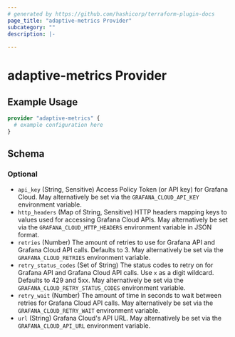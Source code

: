 ```yaml
---
# generated by https://github.com/hashicorp/terraform-plugin-docs
page_title: "adaptive-metrics Provider"
subcategory: ""
description: |-
  
---
```


# adaptive-metrics Provider



## Example Usage

```terraform
provider "adaptive-metrics" {
  # example configuration here
}
```

<!-- schema generated by tfplugindocs -->
## Schema

### Optional

- `api_key` (String, Sensitive) Access Policy Token (or API key) for Grafana Cloud. May alternatively be set via the `GRAFANA_CLOUD_API_KEY` environment variable.
- `http_headers` (Map of String, Sensitive) HTTP headers mapping keys to values used for accessing Grafana Cloud APIs. May alternatively be set via the `GRAFANA_CLOUD_HTTP_HEADERS` environment variable in JSON format.
- `retries` (Number) The amount of retries to use for Grafana API and Grafana Cloud API calls. Defaults to 3. May alternatively be set via the `GRAFANA_CLOUD_RETRIES` environment variable.
- `retry_status_codes` (Set of String) The status codes to retry on for Grafana API and Grafana Cloud API calls. Use `x` as a digit wildcard. Defaults to 429 and 5xx. May alternatively be set via the `GRAFANA_CLOUD_RETRY_STATUS_CODES` environment variable.
- `retry_wait` (Number) The amount of time in seconds to wait between retries for Grafana Cloud API calls. May alternatively be set via the `GRAFANA_CLOUD_RETRY_WAIT` environment variable.
- `url` (String) Grafana Cloud's API URL. May alternatively be set via the `GRAFANA_CLOUD_API_URL` environment variable.
